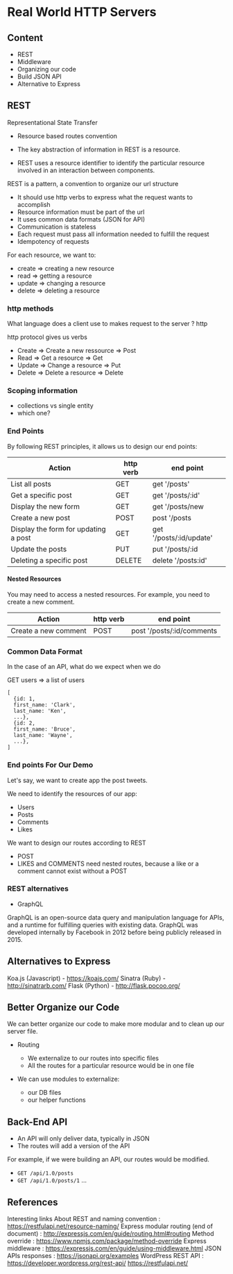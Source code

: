# Real World HTTP Servers

## Content

- REST
- Middleware
- Organizing our code
- Build JSON API
- Alternative to Express

## REST

Representational State Transfer

- Resource based routes convention

- The key abstraction of information in REST is a resource.

- REST uses a resource identifier to identify the particular resource involved in an interaction between components.

REST is a pattern, a convention to organize our url structure

- It should use http verbs to express what the request wants to accomplish
- Resource information must be part of the url
- It uses common data formats (JSON for API)
- Communication is stateless
- Each request must pass all information needed to fulfill the request
- Idempotency of requests

For each resource, we want to:

- create => creating a new resource
- read => getting a resource
- update => changing a resource
- delete => deleting a resource

### http methods

What language does a client use to makes request to the server ? http

http protocol gives us verbs

- Create => Create a new ressource => Post
- Read => Get a resource => Get
- Update => Change a resource => Put
- Delete => Delete a resource => Delete

### Scoping information

- collections vs single entity
- which one?

### End Points

By following REST principles, it allows us to design our end points:

| Action                               | http verb | end point               |
| ------------------------------------ | --------- | ----------------------- |
| List all posts                       | GET       | get '/posts'            |
| Get a specific post                  | GET       | get '/posts/:id'        |
| Display the new form                 | GET       | get '/posts/new         |
| Create a new post                    | POST      | post '/posts            |
| Display the form for updating a post | GET       | get '/posts/:id/update' |
| Update the posts                     | PUT       | put '/posts/:id         |
| Deleting a specific post             | DELETE    | delete '/posts:id'      |

#### Nested Resources

You may need to access a nested resources. For example, you need to create a new comment.

| Action               | http verb | end point                 |
| -------------------- | --------- | ------------------------- |
| Create a new comment | POST      | post '/posts/:id/comments |

### Common Data Format

In the case of an API, what do we expect when we do

GET users => a list of users

```
[
  {id: 1,
  first_name: 'Clark',
  last_name: 'Ken',
  ...},
  {id: 2,
  first_name: 'Bruce',
  last_name: 'Wayne',
  ...},
]
```

### End points For Our Demo

Let's say, we want to create app the post tweets.

We need to identify the resources of our app:

- Users
- Posts
- Comments
- Likes

We want to design our routes according to REST

- POST
- LIKES and COMMENTS need nested routes, because a like or a comment cannot exist without a POST

### REST alternatives

- GraphQL

GraphQL is an open-source data query and manipulation language for APIs, and a runtime for fulfilling queries with existing data. GraphQL was developed internally by Facebook in 2012 before being publicly released in 2015.

## Alternatives to Express

Koa.js (Javascript) - https://koajs.com/
Sinatra (Ruby) - http://sinatrarb.com/
Flask (Python) - http://flask.pocoo.org/

## Better Organize our Code

We can better organize our code to make more modular and to clean up our server file.

- Routing

  - We externalize to our routes into specific files
  - All the routes for a particular resource would be in one file

- We can use modules to externalize:

  - our DB files
  - our helper functions

## Back-End API

- An API will only deliver data, typically in JSON
- The routes will add a version of the API

For example, if we were building an API, our routes would be modified.

- `GET /api/1.0/posts`
- `GET /api/1.0/posts/1`
  ...

## References

Interesting links
About REST and naming convention : https://restfulapi.net/resource-naming/
Express modular routing (end of document) : http://expressjs.com/en/guide/routing.html#routing
Method override : https://www.npmjs.com/package/method-override
Express middleware : https://expressjs.com/en/guide/using-middleware.html
JSON APIs responses : https://jsonapi.org/examples
WordPress REST API : https://developer.wordpress.org/rest-api/
https://restfulapi.net/
